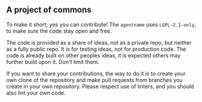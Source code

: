 ## A project of commons

To make it short; yes you can contribute! The `agentname` uses `LGPL-2.1-only`,
to make sure the code stay open and free.

The code is provided as a share of ideas, not as a private repo, but neither as
a fully public repo. It is for testing ideas, not for production code. The code
is already built on other peoples ideas, it is expected others may further
build upon it. Don't limit them.

If you want to share your contributions, the way to do it is to create your own
clone of the repository and make pull requests from branches you create in your
own repository. Please respect use of linters, and you should also lint your
own code.
